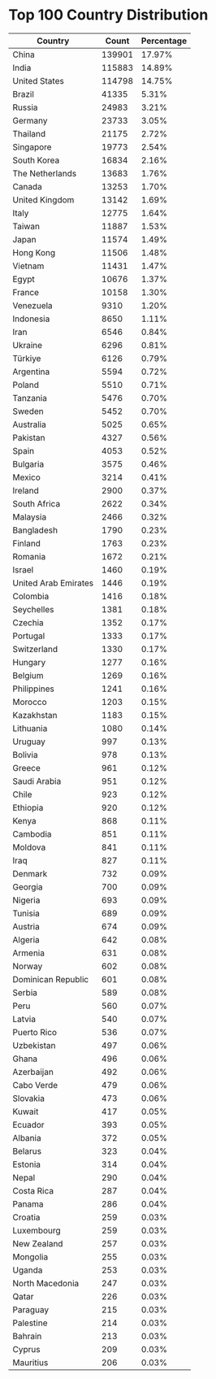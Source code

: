 # Top 100 Country Distribution
| Country | Count | Percentage |
|----|----|----|
| China | 139901 | 17.97% |
| India | 115883 | 14.89% |
| United States | 114798 | 14.75% |
| Brazil | 41335 | 5.31% |
| Russia | 24983 | 3.21% |
| Germany | 23733 | 3.05% |
| Thailand | 21175 | 2.72% |
| Singapore | 19773 | 2.54% |
| South Korea | 16834 | 2.16% |
| The Netherlands | 13683 | 1.76% |
| Canada | 13253 | 1.70% |
| United Kingdom | 13142 | 1.69% |
| Italy | 12775 | 1.64% |
| Taiwan | 11887 | 1.53% |
| Japan | 11574 | 1.49% |
| Hong Kong | 11506 | 1.48% |
| Vietnam | 11431 | 1.47% |
| Egypt | 10676 | 1.37% |
| France | 10158 | 1.30% |
| Venezuela | 9310 | 1.20% |
| Indonesia | 8650 | 1.11% |
| Iran | 6546 | 0.84% |
| Ukraine | 6296 | 0.81% |
| Türkiye | 6126 | 0.79% |
| Argentina | 5594 | 0.72% |
| Poland | 5510 | 0.71% |
| Tanzania | 5476 | 0.70% |
| Sweden | 5452 | 0.70% |
| Australia | 5025 | 0.65% |
| Pakistan | 4327 | 0.56% |
| Spain | 4053 | 0.52% |
| Bulgaria | 3575 | 0.46% |
| Mexico | 3214 | 0.41% |
| Ireland | 2900 | 0.37% |
| South Africa | 2622 | 0.34% |
| Malaysia | 2466 | 0.32% |
| Bangladesh | 1790 | 0.23% |
| Finland | 1763 | 0.23% |
| Romania | 1672 | 0.21% |
| Israel | 1460 | 0.19% |
| United Arab Emirates | 1446 | 0.19% |
| Colombia | 1416 | 0.18% |
| Seychelles | 1381 | 0.18% |
| Czechia | 1352 | 0.17% |
| Portugal | 1333 | 0.17% |
| Switzerland | 1330 | 0.17% |
| Hungary | 1277 | 0.16% |
| Belgium | 1269 | 0.16% |
| Philippines | 1241 | 0.16% |
| Morocco | 1203 | 0.15% |
| Kazakhstan | 1183 | 0.15% |
| Lithuania | 1080 | 0.14% |
| Uruguay | 997 | 0.13% |
| Bolivia | 978 | 0.13% |
| Greece | 961 | 0.12% |
| Saudi Arabia | 951 | 0.12% |
| Chile | 923 | 0.12% |
| Ethiopia | 920 | 0.12% |
| Kenya | 868 | 0.11% |
| Cambodia | 851 | 0.11% |
| Moldova | 841 | 0.11% |
| Iraq | 827 | 0.11% |
| Denmark | 732 | 0.09% |
| Georgia | 700 | 0.09% |
| Nigeria | 693 | 0.09% |
| Tunisia | 689 | 0.09% |
| Austria | 674 | 0.09% |
| Algeria | 642 | 0.08% |
| Armenia | 631 | 0.08% |
| Norway | 602 | 0.08% |
| Dominican Republic | 601 | 0.08% |
| Serbia | 589 | 0.08% |
| Peru | 560 | 0.07% |
| Latvia | 540 | 0.07% |
| Puerto Rico | 536 | 0.07% |
| Uzbekistan | 497 | 0.06% |
| Ghana | 496 | 0.06% |
| Azerbaijan | 492 | 0.06% |
| Cabo Verde | 479 | 0.06% |
| Slovakia | 473 | 0.06% |
| Kuwait | 417 | 0.05% |
| Ecuador | 393 | 0.05% |
| Albania | 372 | 0.05% |
| Belarus | 323 | 0.04% |
| Estonia | 314 | 0.04% |
| Nepal | 290 | 0.04% |
| Costa Rica | 287 | 0.04% |
| Panama | 286 | 0.04% |
| Croatia | 259 | 0.03% |
| Luxembourg | 259 | 0.03% |
| New Zealand | 257 | 0.03% |
| Mongolia | 255 | 0.03% |
| Uganda | 253 | 0.03% |
| North Macedonia | 247 | 0.03% |
| Qatar | 226 | 0.03% |
| Paraguay | 215 | 0.03% |
| Palestine | 214 | 0.03% |
| Bahrain | 213 | 0.03% |
| Cyprus | 209 | 0.03% |
| Mauritius | 206 | 0.03% |
